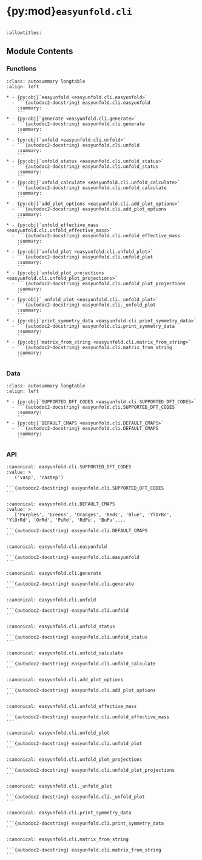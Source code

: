 # {py:mod}`easyunfold.cli`

```{py:module} easyunfold.cli
```

```{autodoc2-docstring} easyunfold.cli
:allowtitles:
```

## Module Contents

### Functions

````{list-table}
:class: autosummary longtable
:align: left

* - {py:obj}`easyunfold <easyunfold.cli.easyunfold>`
  - ```{autodoc2-docstring} easyunfold.cli.easyunfold
    :summary:
    ```
* - {py:obj}`generate <easyunfold.cli.generate>`
  - ```{autodoc2-docstring} easyunfold.cli.generate
    :summary:
    ```
* - {py:obj}`unfold <easyunfold.cli.unfold>`
  - ```{autodoc2-docstring} easyunfold.cli.unfold
    :summary:
    ```
* - {py:obj}`unfold_status <easyunfold.cli.unfold_status>`
  - ```{autodoc2-docstring} easyunfold.cli.unfold_status
    :summary:
    ```
* - {py:obj}`unfold_calculate <easyunfold.cli.unfold_calculate>`
  - ```{autodoc2-docstring} easyunfold.cli.unfold_calculate
    :summary:
    ```
* - {py:obj}`add_plot_options <easyunfold.cli.add_plot_options>`
  - ```{autodoc2-docstring} easyunfold.cli.add_plot_options
    :summary:
    ```
* - {py:obj}`unfold_effective_mass <easyunfold.cli.unfold_effective_mass>`
  - ```{autodoc2-docstring} easyunfold.cli.unfold_effective_mass
    :summary:
    ```
* - {py:obj}`unfold_plot <easyunfold.cli.unfold_plot>`
  - ```{autodoc2-docstring} easyunfold.cli.unfold_plot
    :summary:
    ```
* - {py:obj}`unfold_plot_projections <easyunfold.cli.unfold_plot_projections>`
  - ```{autodoc2-docstring} easyunfold.cli.unfold_plot_projections
    :summary:
    ```
* - {py:obj}`_unfold_plot <easyunfold.cli._unfold_plot>`
  - ```{autodoc2-docstring} easyunfold.cli._unfold_plot
    :summary:
    ```
* - {py:obj}`print_symmetry_data <easyunfold.cli.print_symmetry_data>`
  - ```{autodoc2-docstring} easyunfold.cli.print_symmetry_data
    :summary:
    ```
* - {py:obj}`matrix_from_string <easyunfold.cli.matrix_from_string>`
  - ```{autodoc2-docstring} easyunfold.cli.matrix_from_string
    :summary:
    ```
````

### Data

````{list-table}
:class: autosummary longtable
:align: left

* - {py:obj}`SUPPORTED_DFT_CODES <easyunfold.cli.SUPPORTED_DFT_CODES>`
  - ```{autodoc2-docstring} easyunfold.cli.SUPPORTED_DFT_CODES
    :summary:
    ```
* - {py:obj}`DEFAULT_CMAPS <easyunfold.cli.DEFAULT_CMAPS>`
  - ```{autodoc2-docstring} easyunfold.cli.DEFAULT_CMAPS
    :summary:
    ```
````

### API

````{py:data} SUPPORTED_DFT_CODES
:canonical: easyunfold.cli.SUPPORTED_DFT_CODES
:value: >
   ('vasp', 'castep')

```{autodoc2-docstring} easyunfold.cli.SUPPORTED_DFT_CODES
```

````

````{py:data} DEFAULT_CMAPS
:canonical: easyunfold.cli.DEFAULT_CMAPS
:value: >
   ['Purples', 'Greens', 'Oranges', 'Reds', 'Blue', 'YlOrBr', 'YlOrRd', 'OrRd', 'PuRd', 'RdPu', 'BuPu',...

```{autodoc2-docstring} easyunfold.cli.DEFAULT_CMAPS
```

````

````{py:function} easyunfold()
:canonical: easyunfold.cli.easyunfold

```{autodoc2-docstring} easyunfold.cli.easyunfold
```
````

````{py:function} generate(pc_file, code, sc_file, matrix, kpoints, time_reversal, out_file, no_expand, symprec, nk_per_split, scf_kpoints, yes)
:canonical: easyunfold.cli.generate

```{autodoc2-docstring} easyunfold.cli.generate
```
````

````{py:function} unfold(ctx, data_file)
:canonical: easyunfold.cli.unfold

```{autodoc2-docstring} easyunfold.cli.unfold
```
````

````{py:function} unfold_status(ctx)
:canonical: easyunfold.cli.unfold_status

```{autodoc2-docstring} easyunfold.cli.unfold_status
```
````

````{py:function} unfold_calculate(ctx, wavefunc, save_as, gamma, ncl)
:canonical: easyunfold.cli.unfold_calculate

```{autodoc2-docstring} easyunfold.cli.unfold_calculate
```
````

````{py:function} add_plot_options(func)
:canonical: easyunfold.cli.add_plot_options

```{autodoc2-docstring} easyunfold.cli.add_plot_options
```
````

````{py:function} unfold_effective_mass(ctx, intensity_threshold, spin, band_filter, npoints, extrema_detect_tol, degeneracy_detect_tol, nocc, plot, plot_fit, fit_label, out_file)
:canonical: easyunfold.cli.unfold_effective_mass

```{autodoc2-docstring} easyunfold.cli.unfold_effective_mass
```
````

````{py:function} unfold_plot(ctx, gamma, npoints, sigma, eref, out_file, show, emin, emax, cmap, ncl, no_symm_average, vscale, procar, atoms_idx, orbitals, title, width, height)
:canonical: easyunfold.cli.unfold_plot

```{autodoc2-docstring} easyunfold.cli.unfold_plot
```
````

````{py:function} unfold_plot_projections(ctx, gamma, npoints, sigma, eref, out_file, show, emin, emax, cmap, ncl, no_symm_average, vscale, procar, atoms_idx, orbitals, title, combined, intensity, colors, width, height)
:canonical: easyunfold.cli.unfold_plot_projections

```{autodoc2-docstring} easyunfold.cli.unfold_plot_projections
```
````

````{py:function} _unfold_plot(ctx, gamma, npoints, sigma, eref, out_file, show, emin, emax, cmap, ncl, no_symm_average, vscale, procar, atoms_idx, orbitals, title, width, height, ax=None)
:canonical: easyunfold.cli._unfold_plot

```{autodoc2-docstring} easyunfold.cli._unfold_plot
```
````

````{py:function} print_symmetry_data(kset)
:canonical: easyunfold.cli.print_symmetry_data

```{autodoc2-docstring} easyunfold.cli.print_symmetry_data
```
````

````{py:function} matrix_from_string(string)
:canonical: easyunfold.cli.matrix_from_string

```{autodoc2-docstring} easyunfold.cli.matrix_from_string
```
````

